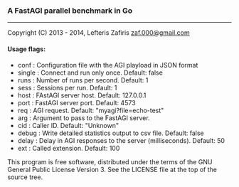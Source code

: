 ### A FastAGI parallel benchmark in Go
---

Copyright (C) 2013 - 2014, Lefteris Zafiris <zaf.000@gmail.com>

#### Usage flags:

- conf   : Configuration file with the AGI playload in JSON format
- single : Connect and run only once. Default: false
- runs   : Number of runs per second. Default: 1
- sess   : Sessions per run. Default: 1
- host   : FAstAGI server host. Default: 127.0.0.1
- port   : FastAGI server port. Default: 4573
- req    : AGI request. Default: "myagi?file=echo-test"
- arg    : Argument to pass to the FastAGI server.
- cid    : Caller ID. Default: "Unknown"
- debug  : Write detailed statistics output to csv file. Default: false
- delay  : Delay in AGI responses to the server (milliseconds). Default: 50
- ext    : Called extension. Default: 100

This program is free software, distributed under the terms of
the GNU General Public License Version 3. See the LICENSE file
at the top of the source tree.
